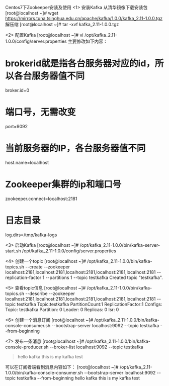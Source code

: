 ﻿Centos7下Zookeeper安装及使用
<1> 安装Kafka
从清华镜像下载安装包
[root@localhost ~]# wget https://mirrors.tuna.tsinghua.edu.cn/apache/kafka/1.0.0/kafka_2.11-1.0.0.tgz
解压缩
[root@localhost ~]# tar -xvf kafka_2.11-1.0.0.tgz

<2> 配置Kafka
[root@localhost ~]# vi /opt/kafka_2.11-1.0.0/config/server.properties
主要修改如下内容：

# brokerid就是指各台服务器对应的id，所以各台服务器值不同
broker.id=0
# 端口号，无需改变
port=9092
# 当前服务器的IP，各台服务器值不同
host.name=localhost
# Zookeeper集群的ip和端口号
zookeeper.connect=localhost:2181
# 日志目录
log.dirs=/tmp/kafka-logs

<3> 启动Kafka
[root@localhost ~]# /opt/kafka_2.11-1.0.0/bin/kafka-server-start.sh /opt/kafka_2.11-1.0.0/config/server.properties

<4> 创建一个topic
[root@localhost ~]# /opt/kafka_2.11-1.0.0/bin/kafka-topics.sh --create --zookeeper localhost:2181,localhost:2181,localhost:2181,localhost:2181,localhost:2181 --replication-factor 1 --partitions 1 --topic testkafka
Created topic "testkafka".

<5> 查看topic信息
[root@localhost ~]# /opt/kafka_2.11-1.0.0/bin/kafka-topics.sh --describe --zookeeper localhost:2181,localhost:2181,localhost:2181,localhost:2181,localhost:2181 --topic testkafka
	Topic:testkafka	PartitionCount:1	ReplicationFactor:1	Configs:
	Topic: testkafka	Partition: 0	Leader: 0	Replicas: 0	Isr: 0

<6> 创建一个消息订阅
[root@localhost ~]# /opt/kafka_2.11-1.0.0/bin/kafka-console-consumer.sh --bootstrap-server localhost:9092 --topic testkafka --from-beginning
	
<7> 发布一条消息
[root@localhost ~]# /opt/kafka_2.11-1.0.0/bin/kafka-console-producer.sh --broker-list localhost:9092 --topic testkafka
>hello kafka
>this is my kafka test
>

可以在订阅者端看到消息内容如下：
[root@localhost ~]# /opt/kafka_2.11-1.0.0/bin/kafka-console-consumer.sh --bootstrap-server localhost:9092 --topic testkafka --from-beginning
hello kafka
this is my kafka test








